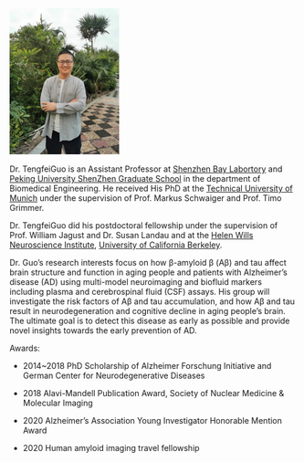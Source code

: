 <img src="/assets/img/PI.png" alt="PI" style="zoom: 25%;" /> </center>



Dr. TengfeiGuo is an Assistant Professor at [Shenzhen Bay Labortory](https://www.szbl.ac.cn/) and [Peking University ShenZhen Graduate School](https://www.pkusz.edu.cn/) in the department of Biomedical Engineering. He received His PhD at the [Technical University of Munich](https://www.tum.de/) under the supervision of Prof. Markus Schwaiger and Prof. Timo Grimmer. 

Dr. TengfeiGuo did his postdoctoral fellowship under the supervision of Prof. William Jagust and Dr. Susan Landau and at the [Helen Wills Neuroscience Institute](http://neuroscience.berkeley.edu/), [University of California Berkeley](http://www.berkeley.edu/index.html). 

Dr. Guo’s research interests focus on how β-amyloid β (Aβ) and tau affect brain structure and function in aging people and patients with Alzheimer’s disease (AD) using multi-model neuroimaging and ﻿biofluid markers including﻿ plasma and cerebrospinal fluid (CSF) assays. His group will investigate the risk factors of Aβ and tau accumulation, and how Aβ and tau result in neurodegeneration and cognitive decline in aging people’s brain. The ultimate goal is to detect this disease as early as possible and provide novel insights towards the early prevention of AD. 



Awards:

- 2014~2018 PhD Scholarship of Alzheimer Forschung Initiative and German Center for Neurodegenerative Diseases

- 2018 Alavi-Mandell Publication Award, Society of Nuclear Medicine & Molecular Imaging

- 2020 Alzheimer’s Association Young Investigator Honorable Mention Award

- 2020 Human amyloid imaging travel fellowship

  

  

